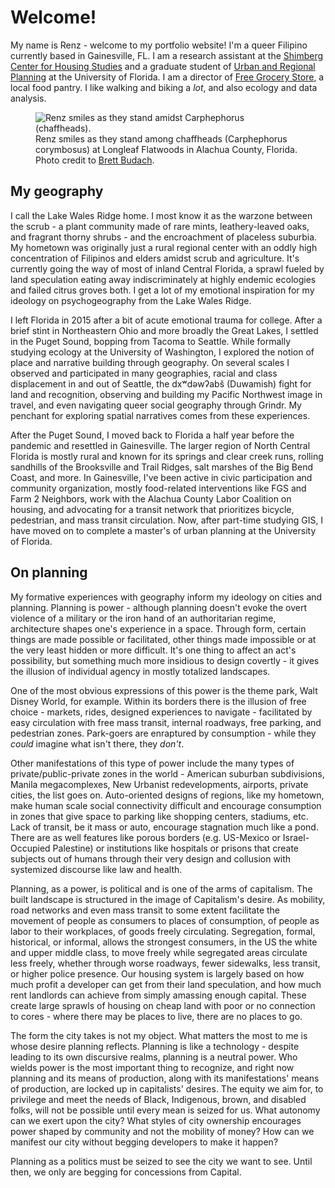 # Welcome!

My name is Renz - welcome to my portfolio website! I'm a queer Filipino currently based in Gainesville, FL. I am a research assistant at the [Shimberg Center for Housing Studies](https://shimberg.ufl.edu) and a graduate student of [Urban and Regional Planning](https://dcp.ufl.edu/urp) at the University of Florida. I am a director of [Free Grocery Store](https://gnvfgs.org), a local food pantry. I like walking and biking a *lot*, and also ecology and data analysis.

<figure>
    <img src="/media/renz-in-carphephorus.jpg" alt="Renz smiles as they stand amidst Carphephorus (chaffheads).">
    <figcaption>Renz smiles as they stand among chaffheads (Carphephorus corymbosus) at Longleaf Flatwoods in Alachua County, Florida. Photo credit to <a href="https://instagram.com/brettbudach">Brett Budach</a>.</figcaption>
</figure>

## My geography

I call the Lake Wales Ridge home. I most know it as the warzone between the scrub - a plant community made of rare mints, leathery-leaved oaks, and fragrant thorny shrubs - and the encroachment of placeless suburbia. My hometown was originally just a rural regional center with an oddly high concentration of Filipinos and elders amidst scrub and agriculture. It's currently going the way of most of inland Central Florida, a sprawl fueled by land speculation eating away indiscriminately at highly endemic ecologies and failed citrus groves both. I get a lot of my emotional inspiration for my ideology on psychogeography from the Lake Wales Ridge.

I left Florida in 2015 after a bit of acute emotional trauma for college. After a brief stint in Northeastern Ohio and more broadly the Great Lakes, I settled in the Puget Sound, bopping from Tacoma to Seattle. While formally studying ecology at the University of Washington, I explored the notion of place and narrative building through geography. On several scales I observed and participated in many geographies, racial and class displacement in and out of Seattle, the dxʷdəwʔabš (Duwamish) fight for land and recognition, observing and building my Pacific Northwest image in travel, and even navigating queer social geography through Grindr. My penchant for exploring spatial narratives comes from these experiences.

After the Puget Sound, I moved back to Florida a half year before the pandemic and resettled in Gainesville. The larger region of North Central Florida is mostly rural and known for its springs and clear creek runs, rolling sandhills of the Brooksville and Trail Ridges, salt marshes of the Big Bend Coast, and more. In Gainesville, I've been active in civic participation and community organization, mostly food-related interventions like FGS and Farm 2 Neighbors, work with the Alachua County Labor Coalition on housing, and advocating for a transit network that prioritizes bicycle, pedestrian, and mass transit circulation. Now, after part-time studying GIS, I have moved on to complete a master's of urban planning at the University of Florida.

## On planning

My formative experiences with geography inform my ideology on cities and planning. Planning is power - although planning doesn't evoke the overt violence of a military or the iron hand of an authoritarian regime, architecture shapes one's experience in a space. Through form, certain things are made possible or facilitated, other things made impossible or at the very least hidden or more difficult. It's one thing to affect an act's possibility, but something much more insidious to design covertly - it gives the illusion of individual agency in mostly totalized landscapes.

One of the most obvious expressions of this power is the theme park, Walt Disney World, for example. Within its borders there is the illusion of free choice - markets, rides, designed experiences to navigate - facilitated by easy circulation with free mass transit, internal roadways, free parking, and pedestrian zones. Park-goers are enraptured by consumption - while they *could* imagine what isn't there, they *don't*.

Other manifestations of this type of power include the many types of private/public-private zones in the world - American suburban subdivisions, Manila megacomplexes, New Urbanist redevelopments, airports, private cities, the list goes on. Auto-oriented designs of regions, like my hometown, make human scale social connectivity difficult and encourage consumption in zones that give space to parking like shopping centers, stadiums, etc. Lack of transit, be it mass or auto, encourage stagnation much like a pond. There are as well features like porous borders (e.g. US-Mexico or Israel-Occupied Palestine) or institutions like hospitals or prisons that create subjects out of humans through their very design and collusion with systemized discourse like law and health.

Planning, as a power, is political and is one of the arms of capitalism. The built landscape is structured in the image of Capitalism's desire. As mobility, road networks and even mass transit to some extent facilitate the movement of people as consumers to places of consumption, of people as labor to their workplaces, of goods freely circulating. Segregation, formal, historical, or informal, allows the strongest consumers, in the US the white and upper middle class, to move freely while segregated areas circulate less freely, whether through worse roadways, fewer sidewalks, less transit, or higher police presence. Our housing system is largely based on how much profit a developer can get from their land speculation, and how much rent landlords can achieve from simply amassing enough capital. These create large sprawls of housing on cheap land with poor or no connection to cores - where there may be places to live, there are no places to go.

The form the city takes is not my object. What matters the most to me is whose desire planning reflects. Planning is like a technology - despite leading to its own discursive realms, planning is a neutral power. Who wields power is the most important thing to recognize, and right now planning and its means of production, along with its manifestations' means of production, are locked up in capitalists' desires. The equity we aim for, to privilege and meet the needs of Black, Indigenous, brown, and disabled folks, will not be possible until every mean is seized for us. What autonomy can we exert upon the city? What styles of city ownership encourages power shaped by community and not the mobility of money? How can we manifest our city without begging developers to make it happen?

Planning as a politics must be seized to see the city we want to see. Until then, we only are begging for concessions from Capital.

